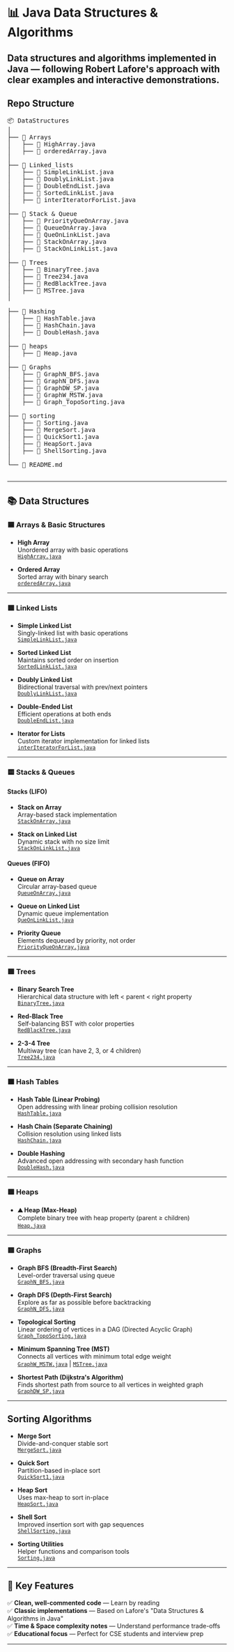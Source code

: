 # 📊 Java Data Structures & Algorithms

Data structures and algorithms implemented in Java — following Robert Lafore's approach with clear examples and interactive demonstrations.  
---
## Repo Structure
<pre>
📦 DataStructures
│
├── 📁 Arrays
│   ├── 📄 HighArray.java
│   ├── 📄 orderedArray.java
│
├── 📁 Linked_lists
│   ├── 📄 SimpleLinkList.java
│   ├── 📄 DoublyLinkList.java
│   ├── 📄 DoubleEndList.java
│   ├── 📄 SortedLinkList.java
│   ├── 📄 interIteratorForList.java
│
├── 📁 Stack & Queue
│   ├── 📄 PriorityQueOnArray.java
│   ├── 📄 QueueOnArray.java
│   ├── 📄 QueOnLinkList.java
│   ├── 📄 StackOnArray.java
│   ├── 📄 StackOnLinkList.java
│
├── 📁 Trees
│   ├── 📄 BinaryTree.java
│   ├── 📄 Tree234.java
│   ├── 📄 RedBlackTree.java
│   ├── 📄 MSTree.java
│

├── 📁 Hashing
│   ├── 📄 HashTable.java
│   ├── 📄 HashChain.java
│   ├── 📄 DoubleHash.java
│
├── 📁 heaps
│   ├── 📄 Heap.java
│   
├── 📁 Graphs
│   ├── 📄 GraphN_BFS.java
│   ├── 📄 GraphN_DFS.java
│   ├── 📄 GraphDW_SP.java
│   ├── 📄 GraphW_MSTW.java
│   ├── 📄 Graph_TopoSorting.java
│
├── 📁 sorting
│   ├── 📄 Sorting.java
│   ├── 📄 MergeSort.java
│   ├── 📄 QuickSort1.java
│   ├── 📄 HeapSort.java
│   ├── 📄 ShellSorting.java  
│
└── 📄 README.md
  </pre>


---

## 📚 Data Structures

### 🟦 Arrays & Basic Structures

- **High Array**  
  Unordered array with basic operations  
  [`HighArray.java`](HighArray.java)

- **Ordered Array**  
  Sorted array with binary search  
  [`orderedArray.java`](orderedArray.java)

---

### 🟩 Linked Lists

- **Simple Linked List**  
  Singly-linked list with basic operations  
    [`SimpleLinkList.java`](SimpleLinkList.java)

- **Sorted Linked List**  
  Maintains sorted order on insertion  
  [`SortedLinkList.java`](SortedLinkList.java)

- **Doubly Linked List**  
  Bidirectional traversal with prev/next pointers  
  [`DoublyLinkList.java`](DoublyLinkList.java)

- **Double-Ended List**  
  Efficient operations at both ends  
  [`DoubleEndList.java`](DoubleEndList.java)

- **Iterator for Lists**  
  Custom iterator implementation for linked lists  
  [`interIteratorForList.java`](interIteratorForList.java)

---

### 🟨 Stacks & Queues

#### Stacks (LIFO)

- **Stack on Array**  
  Array-based stack implementation  
  [`StackOnArray.java`](StackOnArray.java)

- **Stack on Linked List**  
  Dynamic stack with no size limit  
  [`StackOnLinkList.java`](StackOnLinkList.java)

#### Queues (FIFO)

- **Queue on Array**  
  Circular array-based queue  
  [`QueueOnArray.java`](QueueOnArray.java)

- **Queue on Linked List**  
  Dynamic queue implementation  
  [`QueOnLinkList.java`](QueOnLinkList.java)

- **Priority Queue**  
  Elements dequeued by priority, not order  
  [`PriorityQueOnArray.java`](PriorityQueOnArray.java)

---


### 🟩 Trees

- **Binary Search Tree**  
  Hierarchical data structure with left < parent < right property  
  [`BinaryTree.java`](BinaryTree.java)

- **Red-Black Tree**  
  Self-balancing BST with color properties  
  [`RedBlackTree.java`](RedBlackTree.java)

- **2-3-4 Tree**  
  Multiway tree (can have 2, 3, or 4 children)  
  [`Tree234.java`](Tree234.java)

---
### 🟧 Hash Tables

- **Hash Table (Linear Probing)**  
  Open addressing with linear probing collision resolution  
  [`HashTable.java`](HashTable.java)

- **Hash Chain (Separate Chaining)**  
  Collision resolution using linked lists  
  [`HashChain.java`](HashChain.java)

- **Double Hashing**  
  Advanced open addressing with secondary hash function  
  [`DoubleHash.java`](DoubleHash.java)

---


### 🟪 Heaps

- **⛰️ Heap (Max-Heap)**  
  Complete binary tree with heap property (parent ≥ children)  
  [`Heap.java`](Heap.java)

---

### 🟥 Graphs

- **Graph BFS (Breadth-First Search)**  
  Level-order traversal using queue  
  [`GraphN_BFS.java`](GraphN_BFS.java)

- **Graph DFS (Depth-First Search)**  
  Explore as far as possible before backtracking  
  [`GraphN_DFS.java`](GraphN_DFS.java)

- **Topological Sorting**  
  Linear ordering of vertices in a DAG (Directed Acyclic Graph)  
  [`Graph_TopoSorting.java`](Graph_TopoSorting.java)

- **Minimum Spanning Tree (MST)**  
  Connects all vertices with minimum total edge weight  
  [`GraphW_MSTW.java`](GraphW_MSTW.java) | [`MSTree.java`](MSTree.java)

- **Shortest Path (Dijkstra's Algorithm)**  
  Finds shortest path from source to all vertices in weighted graph  
  [`GraphDW_SP.java`](GraphDW_SP.java)

---

## Sorting Algorithms

- **Merge Sort**  
  Divide-and-conquer stable sort  
  [`MergeSort.java`](MergeSort.java)

- **Quick Sort**  
  Partition-based in-place sort  
  [`QuickSort1.java`](QuickSort1.java)

- **Heap Sort**  
  Uses max-heap to sort in-place  
  [`HeapSort.java`](HeapSort.java)

- **Shell Sort**  
  Improved insertion sort with gap sequences  
  [`ShellSorting.java`](ShellSorting.java)

- **Sorting Utilities**  
  Helper functions and comparison tools  
  [`Sorting.java`](Sorting.java)

---

## 🎯 Key Features

✅ **Clean, well-commented code** — Learn by reading  
✅ **Classic implementations** — Based on Lafore's "Data Structures & Algorithms in Java"  
✅ **Time & Space complexity notes** — Understand performance trade-offs  
✅ **Educational focus** — Perfect for CSE students and interview prep

---

  
